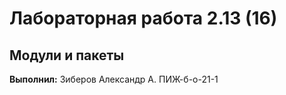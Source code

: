 # Лабораторная работа 2.13 (16)
## Модули и пакеты


**Выполнил:** Зиберов Александр А. ПИЖ-б-о-21-1